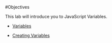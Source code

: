 #Objectives

This lab will introduce you to JavaScript Variables.

- [Variables](#/01)

- [Creating Variables](#/02)



